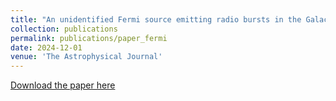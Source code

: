```yaml
---
title: "An unidentified Fermi source emitting radio bursts in the Galactic bulge"
collection: publications
permalink: publications/paper_fermi
date: 2024-12-01
venue: 'The Astrophysical Journal'
---
```

[Download the paper here](https://ui.adsabs.harvard.edu/abs/2024arXiv240102498A/abstract)
